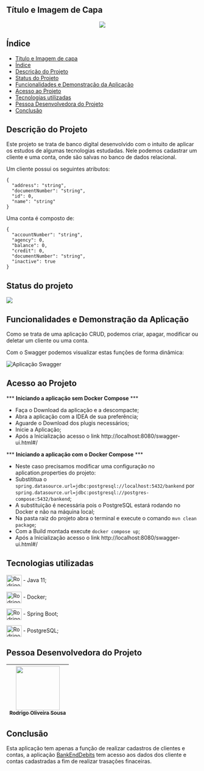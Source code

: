 
## Título e Imagem de Capa
<p align="center">
  <img src="https://user-images.githubusercontent.com/79177544/159943471-ab55c6eb-2eb3-441d-9f06-fbaaf69d67ca.jpg" />
</p>

## Índice 

* [Título e Imagem de capa](#Título-e-Imagem-de-capa)
* [Índice](#índice)
* [Descrição do Projeto](#descrição-do-projeto)
* [Status do Projeto](#status-do-Projeto)
* [Funcionalidades e Demonstração da Aplicação](#funcionalidades-e-demonstração-da-aplicação)
* [Acesso ao Projeto](#acesso-ao-projeto)
* [Tecnologias utilizadas](#tecnologias-utilizadas)
* [Pessoa Desenvolvedora do Projeto](#pessoas-desenvolvedoras)
* [Conclusão](#conclusão)

## Descrição do Projeto
<p> Este projeto se trata de banco digital desenvolvido com o intuito de aplicar os estudos de algumas tecnologias estudadas.
Nele podemos cadastrar um cliente e uma conta, onde são salvas no banco de dados relacional.
</p>

<p>Um cliente possui os seguintes atributos:</p>

```
{
  "address": "string",
  "documentNumber": "string",
  "id": 0,
  "name": "string"
}
```
 <p> Uma conta é composto de:</p>
 
```
{
  "accountNumber": "string",
  "agency": 0,
  "balance": 0,
  "credit": 0,
  "documentNumber": "string",
  "inactive": true
}
```



## Status do projeto
<p>
<img src="http://img.shields.io/static/v1?label=STATUS&message=EM%20DESENVOLVIMENTO&color=GREEN&style=for-the-badge"/>
</p>

## Funcionalidades e Demonstração da Aplicação
<p>Como se trata de uma aplicação CRUD, podemos criar, apagar, modificar ou deletar um cliente ou uma conta.</p>
<p>
  Com o Swagger podemos visualizar estas funções de forma dinâmica:</p>
  
  ![Aplicação Swagger](https://user-images.githubusercontent.com/79177544/160010999-d40ef0f0-4b0a-4e71-8e75-b7725c955664.gif)

## Acesso ao Projeto
***  **Iniciando a aplicação sem Docker Compose**  ***
  
- Faça o Download da aplicação e a descompacte;
- Abra a aplicação com a IDEA de sua preferência;
- Aguarde o Download dos plugis necessários;
- Inicie a Aplicação;
- Após a Inicialização acesso o link http://localhost:8080/swagger-ui.html#/
  
 ***  **Iniciando a aplicação com o Docker Compose**   ***
  
 - Neste caso precisamos modificar uma configuração no aplication.properties do projeto:
 - Substititua o ```spring.datasource.url=jdbc:postgresql://localhost:5432/bankend``` por ```spring.datasource.url=jdbc:postgresql://postgres-compose:5432/bankend```;
 - A substituição é necessária pois o PostgreSQL estará rodando no Docker e não na máquina local;
 - Na pasta raiz do projeto abra o terminal e execute o comando ```mvn clean package```;
 - Com a Build montada execute ```docker compose up```;
 - Após a Inicialização acesso o link http://localhost:8080/swagger-ui.html#/

## Tecnologias utilizadas

<img align="center" alt="Rodrigo-Java" height="30" width="40" src="https://cdn.jsdelivr.net/gh/devicons/devicon/icons/java/java-original-wordmark.svg"> - Java 11;

<img align="center" alt="Rodrigo-Docker" height="30" width="40" src="https://cdn.jsdelivr.net/gh/devicons/devicon/icons/docker/docker-original-wordmark.svg"> - Docker;

<img align="center" alt="Rodrigo-Spring" height="30" width="40" src="https://cdn.jsdelivr.net/gh/devicons/devicon/icons/spring/spring-original.svg"> - Spring Boot;

<img align="center" alt="Rodrigo-Post" height="30" width="40" src="https://cdn.jsdelivr.net/gh/devicons/devicon/icons/postgresql/postgresql-original-wordmark.svg"> - PostgreSQL; 
 
## Pessoa Desenvolvedora do Projeto
| [<img src="https://avatars.githubusercontent.com/u/79177544?s=96&v=4" width=115><br><sub>Rodrigo Oliveira Sousa</sub>](https://www.linkedin.com/in/rodrigo-oliveira-sousa/) | 
| :---: |
 
 
 ## Conclusão
 
 Esta aplicação tem apenas a função de realizar cadastros de clientes e contas, a aplicação [BankEndDebits](https://github.com/Rodrigo-osousa/bankEndDebits) tem acesso aos dados dos cliente e contas cadastradas a fim de realizar trasações finaceiras.
  
  
  
